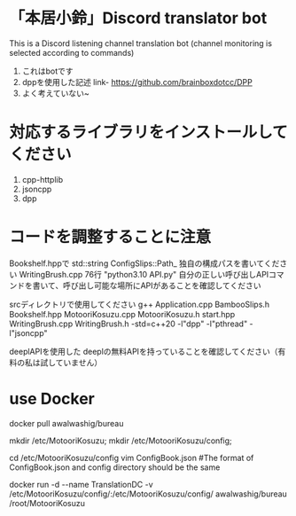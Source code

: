 ﻿# 「本居小鈴」Discord translator bot

This is a Discord listening channel translation bot (channel monitoring is selected according to commands)

1. これはbotです
2. dppを使用した記述 link- https://github.com/brainboxdotcc/DPP
3. よく考えていない~

# 対応するライブラリをインストールしてください
1. cpp-httplib
2. jsoncpp
3. dpp

# コードを調整することに注意
Bookshelf.hppで std::string ConfigSlips::Path_ 独自の構成パスを書いてください
WritingBrush.cpp 76行 "python3.10 API.py" 自分の正しい呼び出しAPIコマンドを書いて、呼び出し可能な場所にAPIがあることを確認してください

srcディレクトリで使用してください g++ Application.cpp BambooSlips.h Bookshelf.hpp MotooriKosuzu.cpp MotooriKosuzu.h start.hpp WritingBrush.cpp WritingBrush.h -std=c++20 -l"dpp" -l"pthread" -l"jsoncpp"

deeplAPIを使用した
deeplの無料APIを持っていることを確認してください（有料の私は試していません）

# use Docker

docker pull awalwashig/bureau

mkdir /etc/MotooriKosuzu;
mkdir /etc/MotooriKosuzu/config;

cd /etc/MotooriKosuzu/config
vim ConfigBook.json
#The format of ConfigBook.json and config directory should be the same


docker run -d --name TranslationDC -v /etc/MotooriKosuzu/config/:/etc/MotooriKosuzu/config/ awalwashig/bureau /root/MotooriKosuzu
